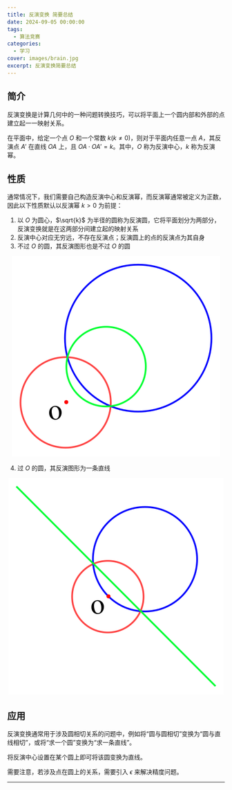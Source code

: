 ```yaml
---
title: 反演变换 简要总结
date: 2024-09-05 00:00:00
tags:
  - 算法竞赛
categories:
  - 学习
cover: images/brain.jpg
excerpt: 反演变换简要总结
---
```


## 简介
反演变换是计算几何中的一种问题转换技巧，可以将平面上一个圆内部和外部的点建立起一一映射关系。

在平面中，给定一个点 $O$ 和一个常数 $k(k\neq 0)$，则对于平面内任意一点 $A$，其反演点 $A'$ 在直线 $OA$ 上，且 $OA\cdot OA'=k$。其中，$O$ 称为反演中心，$k$ 称为反演幂。

## 性质
通常情况下，我们需要自己构造反演中心和反演幂，而反演幂通常被定义为正数，因此以下性质默认以反演幂 $k>0$ 为前提：

1. 以 $O$ 为圆心，$\sqrt{k}$ 为半径的圆称为反演圆，它将平面划分为两部分，反演变换就是在这两部分间建立起的映射关系
2. 反演中心对应无穷远，不存在反演点；反演圆上的点的反演点为其自身
3. 不过 $O$ 的圆，其反演图形也是不过 $O$ 的圆

<div style="text-align: center;">
  <img src="../../images/反演变换/circle.png" alt="绿色图形为反演圆">
</div>

4. 过 $O$ 的圆，其反演图形为一条直线

<div style="text-align: center;">
  <img src="../../images/反演变换/line.png" alt="绿色图形为反演直线">
</div>

## 应用
反演变换通常用于涉及圆相切关系的问题中，例如将“圆与圆相切”变换为“圆与直线相切”，或将“求一个圆”变换为“求一条直线”。

将反演中心设置在某个圆上即可将该圆变换为直线。

需要注意，若涉及点在圆上的关系，需要引入 $\epsilon$ 来解决精度问题。

---